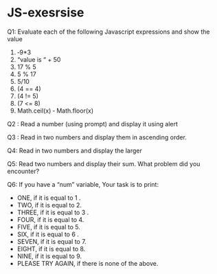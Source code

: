 # JS-exesrsise


Q1: Evaluate each of the following Javascript expressions and show the value
1. ‐9*3         
2. “value is “ + 50   
3. 17 % 5         
4. 5 % 17        
5. 5/10         
6. (4 == 4)        
7. (4 != 5)  
8. (7 <= 8) 
9. Math.ceil(x) ‐ Math.floor(x) 

Q2 : Read a number (using prompt) and display it using alert

Q3 : Read in two numbers and display them in ascending order.

Q4: Read in two numbers and display the larger

Q5: Read two numbers and display their sum.  What problem did you encounter?

Q6: If you have a “num” variable,  Your task is to print:

- ONE, if it is equal to 1 .
- TWO, if it is equal to 2.
- THREE, if it is equal to 3 .
- FOUR, if it is equal to 4.
- FIVE, if it is equal to 5.
- SIX, if it is equal to 6 .
- SEVEN, if it is equal to 7.
- EIGHT, if it is equal to 8.
- NINE, if it is equal to 9.
- PLEASE TRY AGAIN, if there is none of the above.
